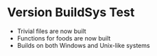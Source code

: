 Version BuildSys Test
===========

* Trivial files are now built
* Functions for foods are now built
* Builds on both Windows and Unix-like systems